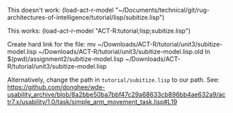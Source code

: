 This doesn't work:
(load-act-r-model "~/Documents/technical/git/rug-architectures-of-intelligence/tutorial/lisp/subitize.lisp")

This works: 
(load-act-r-model "ACT-R:tutorial;lisp;subitize.lisp")

Create hard link for the file:
mv ~/Downloads/ACT-R/tutorial/unit3/subitize-model.lisp ~/Downloads/ACT-R/tutorial/unit3/subitize-model.lisp.old
ln $(pwd)/assignment2/subitize-model.lisp ~/Downloads/ACT-R/tutorial/unit3/subitize-model.lisp  

Alternatively, change the path in `tutorial/subitize.lisp` to our path. See: https://github.com/donghee/wde-usability_archive/blob/8a2bbe50ba7bbf47c29a68633cb896bb4ae632a9/actr7.x/usability/1.0/task/simple_arm_movement_task.lisp#L19
